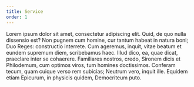 ```yaml
---
title: Service
order: 1
---
```


Lorem ipsum dolor sit amet, consectetur adipiscing elit. Quid, de quo nulla dissensio est? Non pugnem cum homine, cur tantum habeat in natura boni; Duo Reges: constructio interrete. Cum ageremus, inquit, vitae beatum et eundem supremum diem, scribebamus haec. Illud dico, ea, quae dicat, praeclare inter se cohaerere. Familiares nostros, credo, Sironem dicis et Philodemum, cum optimos viros, tum homines doctissimos. Conferam tecum, quam cuique verso rem subicias; Neutrum vero, inquit ille. Equidem etiam Epicurum, in physicis quidem, Democriteum puto.
